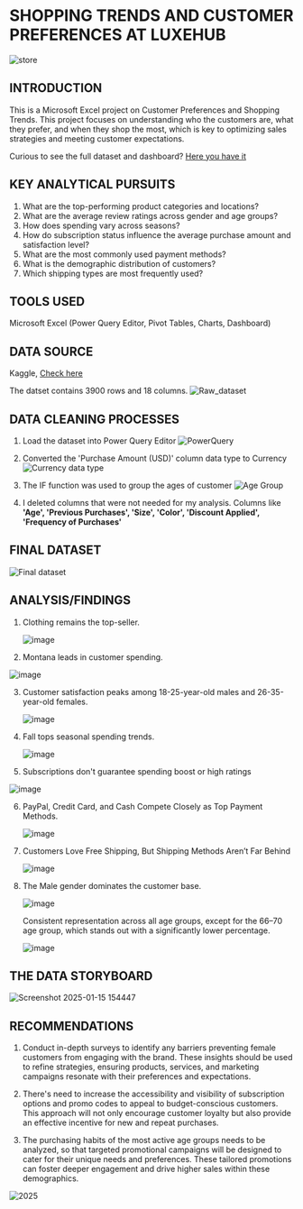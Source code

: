 # SHOPPING TRENDS AND CUSTOMER PREFERENCES AT LUXEHUB

![store](https://github.com/user-attachments/assets/7889b5fb-139c-43c2-ab71-0a1100e46a26)


## INTRODUCTION

This is a Microsoft Excel project on Customer Preferences and Shopping Trends. This project focuses on understanding who the customers are, what they prefer, and when they shop the most, which is key to optimizing sales strategies and meeting customer expectations.

Curious to see the full dataset and dashboard? [Here you have it](https://1drv.ms/x/c/ec5d3d06336b4d58/EaA1TIS1d9NPv_DR1WrhOFQBM6ZIx-nb_4M87S3XH2gu1g?e=5plSxA)

## KEY ANALYTICAL PURSUITS

1. What are the top-performing product categories and locations?
2. What are the average review ratings across gender and age groups?
3. How does spending vary across seasons? 
4. How do subscription status influence the average purchase amount and satisfaction level?
5. What are the most commonly used payment methods?
6. What is the demographic distribution of customers?
7. Which shipping types are most frequently used?

## TOOLS USED

Microsoft Excel (Power Query Editor, Pivot Tables, Charts, Dashboard)

## DATA SOURCE

Kaggle, [Check here](https://www.kaggle.com/datasets/zeesolver/consumer-behavior-and-shopping-habits-dataset)

The datset contains 3900 rows and 18 columns.
![Raw_dataset](https://github.com/user-attachments/assets/5689bc98-467e-45e2-94ca-6381726e6939)

## DATA CLEANING PROCESSES

1. Load the dataset into Power Query Editor
![PowerQuery](https://github.com/user-attachments/assets/77c699f7-5e91-4915-b746-742ed39f7fe4)

2. Converted the 'Purchase Amount (USD)' column data type to Currency
![Currency data type](https://github.com/user-attachments/assets/7b25de6f-c7c3-4eb6-8883-3cac8f9bd9e7)

3. The IF function was used to group the ages of customer
![Age Group](https://github.com/user-attachments/assets/ffae4ced-a220-4106-851a-cbfb9b2810a4)

4. I deleted columns that were not needed for my analysis. Columns like **'Age', 'Previous Purchases', 'Size', 'Color', 'Discount Applied', 'Frequency of Purchases'**

## FINAL DATASET 
![Final dataset](https://github.com/user-attachments/assets/c7f30ab1-a9a9-4acd-af9e-3e5810c1581d)

## ANALYSIS/FINDINGS

1. Clothing remains the top-seller.
   
   ![image](https://github.com/user-attachments/assets/71d7e906-4408-4165-9def-b045d80a24a5)

2. Montana leads in customer spending.

![image](https://github.com/user-attachments/assets/904d5f7f-f0ec-4c01-9d43-564126b8e77f)

3. Customer satisfaction peaks among 18-25-year-old males and 26-35-year-old females.

   ![image](https://github.com/user-attachments/assets/09f9f0c8-0536-45cf-88ed-019233b6599d)

4. Fall tops seasonal spending trends.

   ![image](https://github.com/user-attachments/assets/e961ac65-a5ca-41e1-aa7a-51d36d0eb184)

5. Subscriptions don't guarantee spending boost or high ratings

![image](https://github.com/user-attachments/assets/d6ce8845-3d37-4d8a-927f-ce155ba70336)

6. PayPal, Credit Card, and Cash Compete Closely as Top Payment Methods.

   ![image](https://github.com/user-attachments/assets/18432bb1-091e-4f90-85a2-373789c64989)

7. Customers Love Free Shipping, But Shipping Methods Aren’t Far Behind

   ![image](https://github.com/user-attachments/assets/25374e17-02e3-4ea0-8a01-6522b08d4adc)

8. The Male gender dominates the customer base.

   ![image](https://github.com/user-attachments/assets/416a4392-9826-4d58-a505-ec1a6336134b)

    Consistent representation across all age groups, except for the 66–70 age group, which stands out with a significantly lower percentage.

   ![image](https://github.com/user-attachments/assets/81c405a9-6682-42f5-99f3-4599f7b38198)

## THE DATA STORYBOARD
![Screenshot 2025-01-15 154447](https://github.com/user-attachments/assets/50b4e1b7-b3ae-4a8a-b3e2-a6e66fc93648)


## RECOMMENDATIONS

1. Conduct in-depth surveys to identify any barriers preventing female customers from engaging with the brand. These insights should be used to refine strategies, ensuring products, services, and marketing campaigns resonate with their preferences and expectations.

2. There's need to increase the accessibility and visibility of subscription options and promo codes to appeal to budget-conscious customers. This approach will not only encourage customer loyalty but also provide an effective incentive for new and repeat purchases.

3. The purchasing habits of the most active age groups needs to be analyzed, so that targeted promotional campaigns will be designed to cater for their unique needs and preferences. These tailored promotions can foster deeper engagement and drive higher sales within these demographics.


![2025](https://github.com/user-attachments/assets/806517ac-5863-49ad-9bf2-08eeabd8de40)













